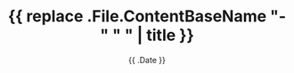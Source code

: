 ---
date    : '{{ .Date }}'
draft   : true
title   : '{{ replace .File.ContentBaseName "-" " " | title }}'
---
